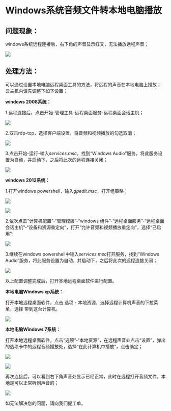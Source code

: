 # Windows系统音频文件转本地电脑播放

## 问题现象：

windows系统远程连接后，右下角的声音显示红叉，无法播放远程声音；

[![ ](https://jdcloud-portal.oss.cn-north-1.jcloudcs.com/cn/image/Elastic-Compute/Virtual-Machine/Windows/Windows%E7%B3%BB%E7%BB%9F%E9%9F%B3%E9%A2%91%E6%96%87%E4%BB%B6%E8%BD%AC%E6%9C%AC%E5%9C%B0%E7%94%B5%E8%84%91%E6%92%AD%E6%94%BE01.png)](https://jdcloud-portal.oss.cn-north-1.jcloudcs.com/cn/image/Elastic-Compute/Virtual-Machine/Windows/Windows系统音频文件转本地电脑播放01.png)

## 处理方法：

可以通过设置本地电脑远程桌面工具的方法，将远程的声音在本地电脑上播放； 云主机内请先调整下如下设置；

**windows 2008系统：**

1.远程连接后，点击开始-管理工具-远程桌面服务-远程桌面会话主机；

[![ ](https://jdcloud-portal.oss.cn-north-1.jcloudcs.com/cn/image/Elastic-Compute/Virtual-Machine/Windows/Windows%E7%B3%BB%E7%BB%9F%E9%9F%B3%E9%A2%91%E6%96%87%E4%BB%B6%E8%BD%AC%E6%9C%AC%E5%9C%B0%E7%94%B5%E8%84%91%E6%92%AD%E6%94%BE02.png)](https://jdcloud-portal.oss.cn-north-1.jcloudcs.com/cn/image/Elastic-Compute/Virtual-Machine/Windows/Windows系统音频文件转本地电脑播放02.png)

2.双击rdp-tcp，选择客户端设置，将音频和视频播放的勾选取消；

[![ ](https://jdcloud-portal.oss.cn-north-1.jcloudcs.com/cn/image/Elastic-Compute/Virtual-Machine/Windows/Windows%E7%B3%BB%E7%BB%9F%E9%9F%B3%E9%A2%91%E6%96%87%E4%BB%B6%E8%BD%AC%E6%9C%AC%E5%9C%B0%E7%94%B5%E8%84%91%E6%92%AD%E6%94%BE03.png)](https://jdcloud-portal.oss.cn-north-1.jcloudcs.com/cn/image/Elastic-Compute/Virtual-Machine/Windows/Windows系统音频文件转本地电脑播放03.png)

3.点击开始-运行-输入*services.msc*，找到“Windows Audio”服务，将此服务设置为自动，并启动下，之后将此次的远程连接关闭；

[![ ](https://jdcloud-portal.oss.cn-north-1.jcloudcs.com/cn/image/Elastic-Compute/Virtual-Machine/Windows/Windows%E7%B3%BB%E7%BB%9F%E9%9F%B3%E9%A2%91%E6%96%87%E4%BB%B6%E8%BD%AC%E6%9C%AC%E5%9C%B0%E7%94%B5%E8%84%91%E6%92%AD%E6%94%BE04.png)](https://jdcloud-portal.oss.cn-north-1.jcloudcs.com/cn/image/Elastic-Compute/Virtual-Machine/Windows/Windows系统音频文件转本地电脑播放04.png)

**windows 2012系统：**

1.打开windows powershell，输入*gpedit.msc*，打开组策略；

[![ ](https://jdcloud-portal.oss.cn-north-1.jcloudcs.com/cn/image/Elastic-Compute/Virtual-Machine/Windows/Windows%E7%B3%BB%E7%BB%9F%E9%9F%B3%E9%A2%91%E6%96%87%E4%BB%B6%E8%BD%AC%E6%9C%AC%E5%9C%B0%E7%94%B5%E8%84%91%E6%92%AD%E6%94%BE05.png)](https://jdcloud-portal.oss.cn-north-1.jcloudcs.com/cn/image/Elastic-Compute/Virtual-Machine/Windows/Windows系统音频文件转本地电脑播放05.png)

[![ ](https://jdcloud-portal.oss.cn-north-1.jcloudcs.com/cn/image/Elastic-Compute/Virtual-Machine/Windows/Windows%E7%B3%BB%E7%BB%9F%E9%9F%B3%E9%A2%91%E6%96%87%E4%BB%B6%E8%BD%AC%E6%9C%AC%E5%9C%B0%E7%94%B5%E8%84%91%E6%92%AD%E6%94%BE06.png)](https://jdcloud-portal.oss.cn-north-1.jcloudcs.com/cn/image/Elastic-Compute/Virtual-Machine/Windows/Windows系统音频文件转本地电脑播放06.png)

2.依次点击“计算机配置”-“管理模版”-“windows 组件”-“远程桌面服务”-“远程桌面会话主机”-“设备和资源重定向”，打开“允许音频和视频播放重定向”，选择“已启用”;

[![ ](https://jdcloud-portal.oss.cn-north-1.jcloudcs.com/cn/image/Elastic-Compute/Virtual-Machine/Windows/Windows%E7%B3%BB%E7%BB%9F%E9%9F%B3%E9%A2%91%E6%96%87%E4%BB%B6%E8%BD%AC%E6%9C%AC%E5%9C%B0%E7%94%B5%E8%84%91%E6%92%AD%E6%94%BE07.png)](https://jdcloud-portal.oss.cn-north-1.jcloudcs.com/cn/image/Elastic-Compute/Virtual-Machine/Windows/Windows系统音频文件转本地电脑播放07.png)

3.继续在windows powershell中输入*services.msc*打开服务，找到“Windows Audio”服务，将此服务设置为自动，并启动下，之后将此次的远程连接关闭；

[![ ](https://jdcloud-portal.oss.cn-north-1.jcloudcs.com/cn/image/Elastic-Compute/Virtual-Machine/Windows/Windows%E7%B3%BB%E7%BB%9F%E9%9F%B3%E9%A2%91%E6%96%87%E4%BB%B6%E8%BD%AC%E6%9C%AC%E5%9C%B0%E7%94%B5%E8%84%91%E6%92%AD%E6%94%BE08.png)](https://jdcloud-portal.oss.cn-north-1.jcloudcs.com/cn/image/Elastic-Compute/Virtual-Machine/Windows/Windows系统音频文件转本地电脑播放08.png)

以上配置调整完成后，打开本地远程桌面软件进行配置。

**本地电脑Windows xp系统：**

打开本地远程桌面软件，点击 选项 - 本地资源，选择远程计算机声音的下拉菜单，选择 带到这台计算机。

[![ ](https://jdcloud-portal.oss.cn-north-1.jcloudcs.com/cn/image/Elastic-Compute/Virtual-Machine/Windows/Windows%E7%B3%BB%E7%BB%9F%E9%9F%B3%E9%A2%91%E6%96%87%E4%BB%B6%E8%BD%AC%E6%9C%AC%E5%9C%B0%E7%94%B5%E8%84%91%E6%92%AD%E6%94%BE09.png)](https://jdcloud-portal.oss.cn-north-1.jcloudcs.com/cn/image/Elastic-Compute/Virtual-Machine/Windows/Windows系统音频文件转本地电脑播放09.png)

**本地电脑Windows 7系统：**

打开本地远程桌面软件，点击“选项”-“本地资源”，在远程声音处点击“设置”，弹出的选项卡中的远程音频播放处，选择“在此计算机中播放”，点击确定；

[![ ](https://jdcloud-portal.oss.cn-north-1.jcloudcs.com/cn/image/Elastic-Compute/Virtual-Machine/Windows/Windows%E7%B3%BB%E7%BB%9F%E9%9F%B3%E9%A2%91%E6%96%87%E4%BB%B6%E8%BD%AC%E6%9C%AC%E5%9C%B0%E7%94%B5%E8%84%91%E6%92%AD%E6%94%BE10.png)](https://jdcloud-portal.oss.cn-north-1.jcloudcs.com/cn/image/Elastic-Compute/Virtual-Machine/Windows/Windows系统音频文件转本地电脑播放10.png)

[![ ](https://jdcloud-portal.oss.cn-north-1.jcloudcs.com/cn/image/Elastic-Compute/Virtual-Machine/Windows/Windows%E7%B3%BB%E7%BB%9F%E9%9F%B3%E9%A2%91%E6%96%87%E4%BB%B6%E8%BD%AC%E6%9C%AC%E5%9C%B0%E7%94%B5%E8%84%91%E6%92%AD%E6%94%BE11.png)](https://jdcloud-portal.oss.cn-north-1.jcloudcs.com/cn/image/Elastic-Compute/Virtual-Machine/Windows/Windows系统音频文件转本地电脑播放11.png)

再次连接后，可以看到右下角声音处显示已经正常，此时在远程打开音频文件，本地是可以正常听到声音的；

[![ ](https://jdcloud-portal.oss.cn-north-1.jcloudcs.com/cn/image/Elastic-Compute/Virtual-Machine/Windows/Windows%E7%B3%BB%E7%BB%9F%E9%9F%B3%E9%A2%91%E6%96%87%E4%BB%B6%E8%BD%AC%E6%9C%AC%E5%9C%B0%E7%94%B5%E8%84%91%E6%92%AD%E6%94%BE12.png)](https://jdcloud-portal.oss.cn-north-1.jcloudcs.com/cn/image/Elastic-Compute/Virtual-Machine/Windows/Windows系统音频文件转本地电脑播放12.png)

如无法解决您的问题，请向我们提工单。
